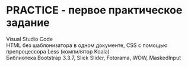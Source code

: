 # PRACTICE - первое практическое задание
Visual Studio Code
<br>
HTML без шаблонизатора в одном документе, CSS с помощью препроцессора Less (компилятор Koala)
<br>
Библиотека Bootstrap 3.3.7, Slick Slider, Fotorama, WOW, MaskedInput
